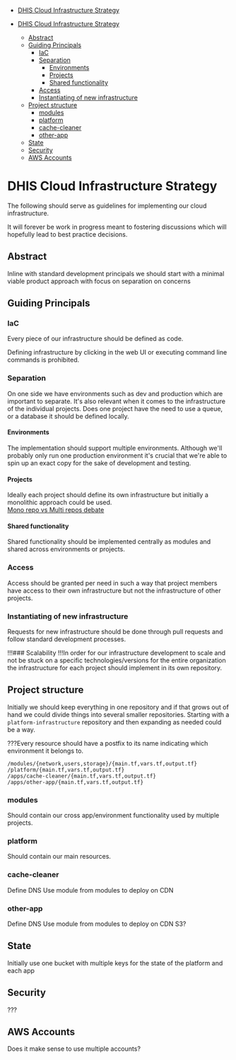 <!-- START doctoc generated TOC please keep comment here to allow auto update -->
<!-- DON'T EDIT THIS SECTION, INSTEAD RE-RUN doctoc TO UPDATE -->
- [DHIS Cloud Infrastructure Strategy](#dhis-cloud-infrastructure-strategy)

- [DHIS Cloud Infrastructure Strategy](#dhis-cloud-infrastructure-strategy)
  - [Abstract](#abstract)
  - [Guiding Principals](#guiding-principals)
    - [IaC](#iac)
    - [Separation](#separation)
      - [Environments](#environments)
      - [Projects](#projects)
      - [Shared functionality](#shared-functionality)
    - [Access](#access)
    - [Instantiating of new infrastructure](#instantiating-of-new-infrastructure)
  - [Project structure](#project-structure)
    - [modules](#modules)
    - [platform](#platform)
    - [cache-cleaner](#cache-cleaner)
    - [other-app](#other-app)
  - [State](#state)
  - [Security](#security)
  - [AWS Accounts](#aws-accounts)

<!-- END doctoc generated TOC please keep comment here to allow auto update -->

# DHIS Cloud Infrastructure Strategy

The following should serve as guidelines for implementing our cloud infrastructure.

It will forever be work in progress meant to fostering discussions which will hopefully lead to best practice decisions.

## Abstract
Inline with standard development principals we should start with a minimal viable product approach with focus on separation on concerns

## Guiding Principals

### IaC
Every piece of our infrastructure should be defined as code.

Defining infrastructure by clicking in the web UI or executing command line commands is prohibited.

### Separation
On one side we have environments such as dev and production which are important to separate. It's also relevant when it comes to the infrastructure of the individual projects. Does one project have the need to use a queue, or a database it should be defined locally.

#### Environments
The implementation should support multiple environments. Although we'll probably only run one production environment it's crucial that we're able to spin up an exact copy for the sake of development and testing.

#### Projects
Ideally each project should define its own infrastructure but initially a monolithic approach could be used.  
[Mono repo vs Multi repos debate](https://www.hashicorp.com/blog/terraform-mono-repo-vs-multi-repo-the-great-debate)

#### Shared functionality
Shared functionality should be implemented centrally as modules and shared across environments or projects.

### Access
Access should be granted per need in such a way that project members have access to their own infrastructure but not the infrastructure of other projects.

### Instantiating of new infrastructure
Requests for new infrastructure should be done through pull requests and follow standard development processes.

!!!### Scalability
!!!In order for our infrastructure development to scale and not be stuck on a specific technologies/versions for the entire organization the infrastructure for each project should implement in its own repository.

## Project structure
Initially we should keep everything in one repository and if that grows out of hand we could divide things into several smaller repositories. Starting with a `platform-infrastructure` repository and then expanding as needed could be a way.

???Every resource should have a postfix to its name indicating which environment it belongs to.

```
/modules/{network,users,storage}/{main.tf,vars.tf,output.tf}
/platform/{main.tf,vars.tf,output.tf}
/apps/cache-cleaner/{main.tf,vars.tf,output.tf}
/apps/other-app/{main.tf,vars.tf,output.tf}
```

### modules
Should contain our cross app/environment functionality used by multiple projects.

### platform
Should contain our main resources.

### cache-cleaner
Define DNS
Use module from modules to deploy on CDN

### other-app
Define DNS
Use module from modules to deploy on CDN 
S3?

## State
Initially use one bucket with multiple keys for the state of the platform and each app

## Security
???

## AWS Accounts
Does it make sense to use multiple accounts?
